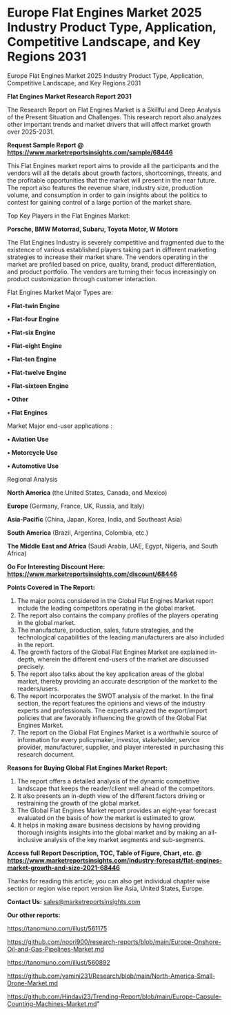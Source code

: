 # Europe Flat Engines Market 2025 Industry Product Type, Application, Competitive Landscape, and Key Regions 2031
Europe Flat Engines Market 2025 Industry Product Type, Application, Competitive Landscape, and Key Regions 2031

<strong>Flat Engines Market Research Report 2031</strong>

The Research Report on Flat Engines Market is a Skillful and Deep Analysis of the Present Situation and Challenges. This research report also analyzes other important trends and market drivers that will affect market growth over 2025-2031.

<strong>Request Sample Report @ <a href=https://www.marketreportsinsights.com/sample/68446>https://www.marketreportsinsights.com/sample/68446</a></strong>

This Flat Engines market report aims to provide all the participants and the vendors will all the details about growth factors, shortcomings, threats, and the profitable opportunities that the market will present in the near future. The report also features the revenue share, industry size, production volume, and consumption in order to gain insights about the politics to contest for gaining control of a large portion of the market share.

Top Key Players in the Flat Engines Market:

<strong>Porsche, BMW Motorrad, Subaru, Toyota Motor, W Motors</strong>

The Flat Engines Industry is severely competitive and fragmented due to the existence of various established players taking part in different marketing strategies to increase their market share. The vendors operating in the market are profiled based on price, quality, brand, product differentiation, and product portfolio. The vendors are turning their focus increasingly on product customization through customer interaction.

Flat Engines Market Major Types are:

<strong>• Flat-twin Engine

• Flat-four Engine

• Flat-six Engine

• Flat-eight Engine

• Flat-ten Engine

• Flat-twelve Engine

• Flat-sixteen Engine

• Other

• Flat Engines</strong>

Market Major end-user applications :

<strong>• Aviation Use

• Motorcycle Use

• Automotive Use</strong>

Regional Analysis

</u><strong><b>North America</b></strong> (the United States, Canada, and Mexico)

<strong><b>Europe </b></strong>(Germany, France, UK, Russia, and Italy)

<strong><b>Asia-Pacific</b></strong> (China, Japan, Korea, India, and Southeast Asia)

<strong><b>South America</b></strong> (Brazil, Argentina, Colombia, etc.)

<strong><b>The Middle East and Africa</b></strong> (Saudi Arabia, UAE, Egypt, Nigeria, and South Africa)

<strong>Go For Interesting Discount Here: <a href=https://www.marketreportsinsights.com/discount/68446>https://www.marketreportsinsights.com/discount/68446</a></strong>

<strong>Points Covered in The Report:</strong>
<ol>
  <li>The major points considered in the Global Flat Engines Market report include the leading competitors operating in the global market.</li>
  <li>The report also contains the company profiles of the players operating in the global market.</li>
  <li>The manufacture, production, sales, future strategies, and the technological capabilities of the leading manufacturers are also included in the report.</li>
  <li>The growth factors of the Global Flat Engines Market are explained in-depth, wherein the different end-users of the market are discussed precisely.</li>
  <li>The report also talks about the key application areas of the global market, thereby providing an accurate description of the market to the readers/users.</li>
  <li>The report incorporates the SWOT analysis of the market. In the final section, the report features the opinions and views of the industry experts and professionals. The experts analyzed the export/import policies that are favorably influencing the growth of the Global Flat Engines Market.</li>
  <li>The report on the Global Flat Engines Market is a worthwhile source of information for every policymaker, investor, stakeholder, service provider, manufacturer, supplier, and player interested in purchasing this research document.</li>
</ol>
<strong>Reasons for Buying Global Flat Engines Market Report:</strong>

<ol>
  <li>The report offers a detailed analysis of the dynamic competitive landscape that keeps the reader/client well ahead of the competitors.</li>
  <li>It also presents an in-depth view of the different factors driving or restraining the growth of the global market.</li>
  <li>The Global Flat Engines Market report provides an eight-year forecast evaluated on the basis of how the market is estimated to grow.</li>
  <li>It helps in making aware business decisions by having providing thorough insights insights into the global market and by making an all-inclusive analysis of the key market segments and sub-segments.</li>
</ol>
<strong>Access full Report Description, TOC, Table of Figure, Chart, etc. @ <a href=https://www.marketreportsinsights.com/industry-forecast/flat-engines-market-growth-and-size-2021-68446>https://www.marketreportsinsights.com/industry-forecast/flat-engines-market-growth-and-size-2021-68446</a></strong>


Thanks for reading this article; you can also get individual chapter wise section or region wise report version like Asia, United States, Europe.

<strong>Contact Us:</strong>
sales@marketreportsinsights.com

<strong>Our other reports:</strong>

<a href=https://tanomuno.com/illust/561175>https://tanomuno.com/illust/561175</a>

<a href=https://github.com/noori900/research-reports/blob/main/Europe-Onshore-Oil-and-Gas-Pipelines-Market.md>https://github.com/noori900/research-reports/blob/main/Europe-Onshore-Oil-and-Gas-Pipelines-Market.md</a>

<a href=https://tanomuno.com/illust/560892>https://tanomuno.com/illust/560892</a>

<a href=https://github.com/yamini231/Research/blob/main/North-America-Small-Drone-Market.md>https://github.com/yamini231/Research/blob/main/North-America-Small-Drone-Market.md</a>

<a href=https://github.com/Hindavi23/Trending-Report/blob/main/Europe-Capsule-Counting-Machines-Market.md>https://github.com/Hindavi23/Trending-Report/blob/main/Europe-Capsule-Counting-Machines-Market.md</a>"

